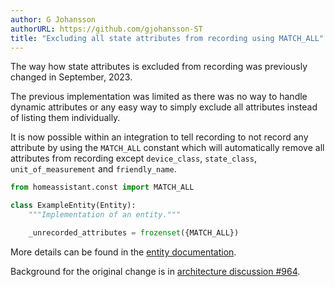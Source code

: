 ```yaml
---
author: G Johansson
authorURL: https://github.com/gjohansson-ST
title: "Excluding all state attributes from recording using MATCH_ALL"
---
```


The way how state attributes is excluded from recording was previously changed in September, 2023.

The previous implementation was limited as there was no way to handle dynamic attributes or any easy way to simply exclude all attributes instead of listing them individually.

It is now possible within an integration to tell recording to not record any attribute by using the `MATCH_ALL` constant which will automatically remove all attributes from recording except `device_class`, `state_class`, `unit_of_measurement` and `friendly_name`.

```python
from homeassistant.const import MATCH_ALL

class ExampleEntity(Entity):
    """Implementation of an entity."""

    _unrecorded_attributes = frozenset({MATCH_ALL})

```

More details can be found in the [entity documentation](/docs/core/entity#excluding-state-attributes-from-recorder-history).

Background for the original change is in [architecture discussion #964](https://github.com/home-assistant/architecture/discussions/964).
